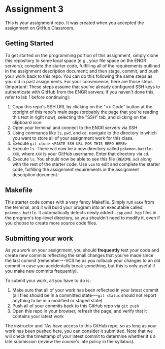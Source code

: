 # Assignment 3
This is your assignment repo. It was created when you accepted the assignment on GitHub Classroom.

## Getting Started
To get started on the programming portion of this assignment, simply clone this repository to some local space (e.g., your file space on the ENGR servers); complete the starter code, fulfilling all of the requirements outlined in the assignment description document; and then stage, commit, and push your work back to this repo. You can do this following the same steps as you did in past assignments. For your convenience, here are those steps (Important: These steps assume that you've already configured SSH keys to authenticate with GitHub from the ENGR servers; if you haven't done this, refer to lab 1 before continuing):

1. Copy this repo's SSH URL by clicking on the "<> Code" button at the topright of this repo's main page (probably the page that you're reading this text in right now), selecting the "SSH" tab, and clicking on the clipboard icon
2. Open your terminal and connect to the ENGR servers via SSH
3. Using commands like `ls`, `pwd`, and `cd`, navigate to the directory in which you want to store all of your assignment work for this class.
4. Execute `git clone <PASTE SSH URL FOR THIS REPO HERE>`
5. Execute `ls`. There will now be a new directory called `pokemon-battle-XXX`, where `XXX` is your GitHub username. Enter that directory via `cd`.
6. Execute `ls`. You should now be able to see this file (`README.md`) along with the rest of the starter code. Use `vim` to edit and complete the starter code, fulfilling the assignment requirements in the assignment description document.

## Makefile

This starter code comes with a very fancy Makefile. Simply run `make` from the terminal, and it will build your program into an executable called `pokemon_battle`. It automatically detects newly added `.cpp` and `.hpp` files in the program's top-level directory, so you shouldn't need to modify it, even if you choose to create more source code files.

## Submitting your work
As you work on your assignment, you should **frequently** test your code and create new commits reflecting the small changes that you've made since the last commit (remember---VCS helps you rollback your changes to an old commit in case you accidentally break something, but this is only useful if you make new commits frequently).

To submit your work, all you have to do is:
1. Make sure that all of your work has been reflected in your latest commit (all files should be in a committed state---`git status` should not report anything to be in a modified or staged state)
2. Push all of your commits back to this GitHub repo via `git push`
3. Open this repo in your browser, refresh the page, and verify that it contains your latest work

The instructor and TAs have access to this GitHub repo, so as long as your work has been pushed here, you can consider it submitted. Note that we will check the timestamp of your latest commit to determine whether it's a late submission (review the course's late policy in the syllabus).
